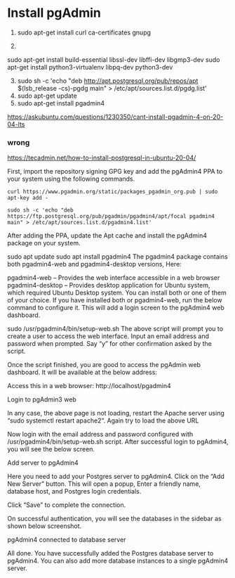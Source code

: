 # Install pgAdmin
1. sudo apt-get install curl ca-certificates gnupg 

2.
sudo apt-get install build-essential libssl-dev libffi-dev libgmp3-dev
sudo apt-get install python3-virtualenv libpq-dev python3-dev

3. sudo sh -c 'echo "deb http://apt.postgresql.org/pub/repos/apt $(lsb_release -cs)-pgdg main" > /etc/apt/sources.list.d/pgdg.list'
4. sudo apt-get update
5. sudo apt-get install pgadmin4



https://askubuntu.com/questions/1230350/cant-install-pgadmin-4-on-20-04-lts


### wrong 
https://tecadmin.net/how-to-install-postgresql-in-ubuntu-20-04/

First, import the repository signing GPG key and add the pgAdmin4 PPA to your system using the following commands.

```
curl https://www.pgadmin.org/static/packages_pgadmin_org.pub | sudo apt-key add -

sudo sh -c 'echo "deb https://ftp.postgresql.org/pub/pgadmin/pgadmin4/apt/focal pgadmin4 main" > /etc/apt/sources.list.d/pgadmin4.list' 

```
After adding the PPA, update the Apt cache and install the pgAdmin4 package on your system.

sudo apt update
sudo apt install pgadmin4 
The pgadmin4 package contains both pgadmin4-web and pgadmin4-desktop versions, Here:

pgadmin4-web – Provides the web interface accessible in a web browser
pgadmin4-desktop – Provides desktop application for Ubuntu system, which required Ubuntu Desktop system.
You can install both or one of them of your choice. If you have installed both or pgadmin4-web, run the below command to configure it. This will add a login screen to the pgAdmin4 web dashboard.

sudo /usr/pgadmin4/bin/setup-web.sh 
The above script will prompt you to create a user to access the web interface. Input an email address and password when prompted. Say “y” for other confirmation asked by the script.

Once the script finished, you are good to access the pgAdmin web dashboard. It will be available at the below address:

Access this in a web browser: http://localhost/pgadmin4

Login to pgAdmin3 web

In any case, the above page is not loading, restart the Apache server using “sudo systemctl restart apache2“. Again try to load the above URL

Now login with the email address and password configured with /usr/pgadmin4/bin/setup-web.sh script. After successful login to pgAdmin4, you will see the below screen.

Add server to pgAdmin4

Here you need to add your Postgres server to pgAdmin4. Click on the “Add New Server” button. This will open a popup, Enter a friendly name, database host, and Postgres login credentials.

Click “Save” to complete the connection.

On successful authentication, you will see the databases in the sidebar as shown below screenshot.

pgAdmin4 connected to database server

All done. You have successfully added the Postgres database server to pgAdmin4. You can also add more database instances to a single pgAdmin4 server.